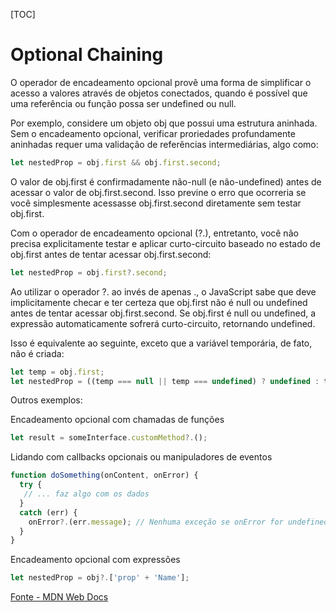 [TOC]

# Optional Chaining
O operador de encadeamento opcional provê uma forma de simplificar o acesso a valores através de objetos conectados, quando é possível que uma referência ou função possa ser undefined ou null.

Por exemplo, considere um objeto obj que possui uma estrutura aninhada. Sem o encadeamento opcional, verificar proriedades profundamente aninhadas requer uma validação de referências intermediárias, algo como:

```javascript
let nestedProp = obj.first && obj.first.second;
```

O valor de obj.first é confirmadamente não-null (e não-undefined) antes de acessar o valor de obj.first.second. Isso previne o erro que ocorreria se você simplesmente acessasse obj.first.second diretamente sem testar obj.first.

Com o operador de encadeamento opcional (?.), entretanto, você não precisa explicitamente testar e aplicar curto-circuito baseado no estado de obj.first antes de tentar acessar obj.first.second:

```javascript
let nestedProp = obj.first?.second;
```

Ao utilizar o operador ?. ao invés de apenas ., o JavaScript sabe que deve implicitamente checar e ter certeza que obj.first não é null ou undefined antes de tentar acessar obj.first.second. Se obj.first é null ou undefined, a expressão automaticamente sofrerá curto-circuito, retornando undefined.

Isso é equivalente ao seguinte, exceto que a variável temporária, de fato, não é criada:

```javascript
let temp = obj.first;
let nestedProp = ((temp === null || temp === undefined) ? undefined : temp.second);
```

Outros exemplos:

Encadeamento opcional com chamadas de funções
```javascript
let result = someInterface.customMethod?.();
```

Lidando com callbacks opcionais ou manipuladores de eventos

```javascript
function doSomething(onContent, onError) {
  try {
   // ... faz algo com os dados
  }
  catch (err) {
    onError?.(err.message); // Nenhuma exceção se onError for undefined
  }
}
```

Encadeamento opcional com expressões
```javascript
let nestedProp = obj?.['prop' + 'Name'];
```

[Fonte - MDN Web Docs](https://developer.mozilla.org/pt-BR/docs/Web/JavaScript/Reference/Operators/Optional_chaining "Fonte - MDN Web Docs")

